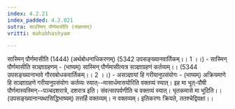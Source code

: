 ```yaml
---
index: 4.2.21
index_padded: 4.2.021
sutra: साऽस्मिन् पौर्णमासीति (संज्ञायाम्)
vritti: mahabhashyam

---
```

 सास्मिन् पौर्णमासीति (1444) (अर्थबोधनाधिकरणम्) (5342 उपसङ्ख्यानवार्तिकम्।। 1 ।।) - सास्मिन् पौर्णमासीति सञ्ज्ञाग्रहणम् - (भाष्यम्) सास्मिन् पौर्णमासीत्यत्र सञ्ज्ञाग्रहणं कर्तव्यम्।। (5344 उपसङ्ख्यानाभावे गौरवबोधकवार्तिकम्।। 2 ।।) - असञ्ज्ञायां हि गरीयानुपसंयोगः - (भाष्यम्) अक्रियमाणे हि सञ्ज्ञाग्रहणे गरीयानुपसंयोगः कर्तव्यः स्यात्--मासार्धमासयोरिति वक्तव्यं स्यात्। इह मा भूत्-पौषी पौर्णमास्यस्मिन्--पञ्चदशरात्रे, दशरात्र इति। संवत्सरपर्वणीति च वक्तव्यं स्यात्। भृतकमासे मा भूदिति।। (उपसङ्ख्यानान्यथासिद्धिभाष्यम्) तत्तर्हि वक्तव्यम्। न वक्तव्यम्। इतिकरणः क्रियते, ततश्चेद्विवक्षा।। 